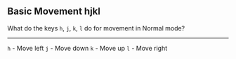 ## Basic Movement hjkl

What do the keys `h`, `j`, `k`, `l` do for movement in Normal mode?

---

`h` - Move left
`j` - Move down
`k` - Move up
`l` - Move right

